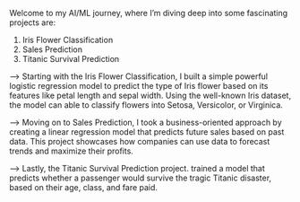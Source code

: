 Welcome to my AI/ML journey, where I’m diving deep into some fascinating projects are: 
1. Iris Flower Classification
2. Sales Prediction
3. Titanic Survival Prediction

--> Starting with the Iris Flower Classification, I built a simple powerful logistic regression model to predict the type of Iris flower based on its features like petal length and sepal width.
Using the well-known Iris dataset, the model can able to classify flowers into Setosa, Versicolor, or Virginica.

--> Moving on to Sales Prediction, I took a business-oriented approach by creating a linear regression model that predicts future sales based on past data.
This project showcases how companies can use data to forecast trends and maximize their profits.

--> Lastly, the Titanic Survival Prediction project.
trained a model that predicts whether a passenger would survive the tragic Titanic disaster, based on their age, class, and fare paid. 
